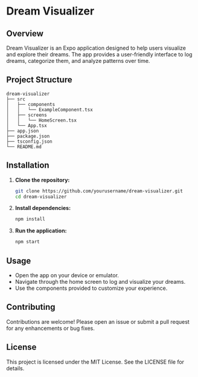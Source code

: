 # Dream Visualizer

## Overview
Dream Visualizer is an Expo application designed to help users visualize and explore their dreams. The app provides a user-friendly interface to log dreams, categorize them, and analyze patterns over time.

## Project Structure
```
dream-visualizer
├── src
│   ├── components
│   │   └── ExampleComponent.tsx
│   ├── screens
│   │   └── HomeScreen.tsx
│   └── App.tsx
├── app.json
├── package.json
├── tsconfig.json
└── README.md
```

## Installation

1. **Clone the repository:**
   ```bash
   git clone https://github.com/yourusername/dream-visualizer.git
   cd dream-visualizer
   ```

2. **Install dependencies:**
   ```bash
   npm install
   ```

3. **Run the application:**
   ```bash
   npm start
   ```

## Usage
- Open the app on your device or emulator.
- Navigate through the home screen to log and visualize your dreams.
- Use the components provided to customize your experience.

## Contributing
Contributions are welcome! Please open an issue or submit a pull request for any enhancements or bug fixes.

## License
This project is licensed under the MIT License. See the LICENSE file for details.